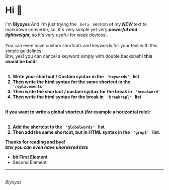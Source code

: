 <h1> Hi 👋 </h1> I'm <b> Blyxyas </b> And I'm just trying the <code> beta </code> version of my <b><i> NEW </b></i> text to markdown converter, so, it's very simple yet very <b><i> powerful and lightweight, </b></i> so it's very useful for weak devices!. <br> <br> You can even have custom shortcuts and keywords for your text with this simple guidelines: <br> Btw, yes! you can cancel a keyword simply with double backslash! <b> this would be bold! <br> <br> <ol> <li> Write your shortcut / Custom syntax in the <code> 'keywords' </code> list <li> Then write the html syntax for the same shortcut in the <code> 'replacements' </code> <li> Then write the shortcut / custom syntax for the break in <code> 'breakword' </code> <li> Then write the html syntax for the break in <code> 'breakrepl' </code> list </ol> <br> If you want to write a global shortcut (for example a horizontal rule): <br> <br> <ol> <li> Add the shortcut to the <code> 'globalwords' </code> list <li> Then add the same shortcut, but in HTML syntax in the <code> 'grepl' </code> list. </ol> Thanks for reading and bye! <br> <i> btw you can even have unordered lists </i> <ul> <li> bb First Element </b> <li> Second Element </ul> <hr> <br> <i> Blyxyas </i>